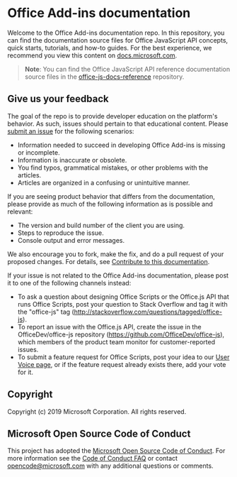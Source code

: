 # Office Add-ins documentation

Welcome to the Office Add-ins documentation repo. In this repository, you can find the documentation source files for Office JavaScript API concepts, quick starts, tutorials, and how-to guides. For the best experience, we recommend you view this content on [docs.microsoft.com](https://docs.microsoft.com/office-scripts-docs).

> **Note**: You can find the Office JavaScript API reference documentation source files in the [office-js-docs-reference](https://github.com/OfficeDev/office-js-docs-reference) repository.

## Give us your feedback

The goal of the repo is to provide developer education on the platform's behavior. As such, issues should pertain to that educational content. Please [submit an issue](https://github.com/OfficeDev/office-scripts-docs/issues) for the following scenarios:

- Information needed to succeed in developing Office Add-ins is missing or incomplete.
- Information is inaccurate or obsolete.
- You find typos, grammatical mistakes, or other problems with the articles.
- Articles are organized in a confusing or unintuitive manner.

If you are seeing product behavior that differs from the documentation, please provide as much of the following information as is possible and relevant:

- The version and build number of the client you are using.
- Steps to reproduce the issue.
- Console output and error messages.

We also encourage you to fork, make the fix, and do a pull request of your proposed changes. For details, see [Contribute to this documentation](Contributing.md).

If your issue is not related to the Office Add-ins documentation, please post it to one of the following channels instead:

- To ask a question about designing Office Scripts or the Office.js API that runs Office Scripts, post your question to Stack Overflow and tag it with the "office-js" tag (http://stackoverflow.com/questions/tagged/office-js).
- To report an issue with the Office.js API, create the issue in the OfficeDev/office-js repository (https://github.com/OfficeDev/office-js), which members of the product team monitor for customer-reported issues.
- To submit a feature request for Office Scripts, post your idea to our [User Voice page](https://excel.uservoice.com/forums/274580-excel-for-the-web?category_id=143439), or if the feature request already exists there, add your vote for it.

## Copyright

Copyright (c) 2019 Microsoft Corporation. All rights reserved.

## Microsoft Open Source Code of Conduct

This project has adopted the [Microsoft Open Source Code of Conduct](https://opensource.microsoft.com/codeofconduct/).
For more information see the [Code of Conduct FAQ](https://opensource.microsoft.com/codeofconduct/faq/) or contact [opencode@microsoft.com](mailto:opencode@microsoft.com) with any additional questions or comments.
